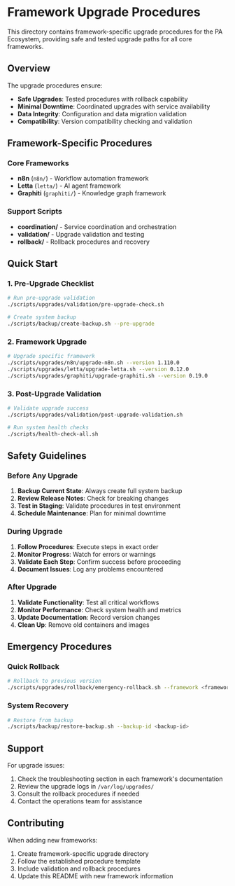 # Framework Upgrade Procedures

This directory contains framework-specific upgrade procedures for the PA Ecosystem, providing safe and tested upgrade paths for all core frameworks.

## Overview

The upgrade procedures ensure:
- **Safe Upgrades**: Tested procedures with rollback capability
- **Minimal Downtime**: Coordinated upgrades with service availability
- **Data Integrity**: Configuration and data migration validation
- **Compatibility**: Version compatibility checking and validation

## Framework-Specific Procedures

### Core Frameworks
- **n8n** (`n8n/`) - Workflow automation framework
- **Letta** (`letta/`) - AI agent framework  
- **Graphiti** (`graphiti/`) - Knowledge graph framework

### Support Scripts
- **coordination/** - Service coordination and orchestration
- **validation/** - Upgrade validation and testing
- **rollback/** - Rollback procedures and recovery

## Quick Start

### 1. Pre-Upgrade Checklist
```bash
# Run pre-upgrade validation
./scripts/upgrades/validation/pre-upgrade-check.sh

# Create system backup
./scripts/backup/create-backup.sh --pre-upgrade
```

### 2. Framework Upgrade
```bash
# Upgrade specific framework
./scripts/upgrades/n8n/upgrade-n8n.sh --version 1.110.0
./scripts/upgrades/letta/upgrade-letta.sh --version 0.12.0
./scripts/upgrades/graphiti/upgrade-graphiti.sh --version 0.19.0
```

### 3. Post-Upgrade Validation
```bash
# Validate upgrade success
./scripts/upgrades/validation/post-upgrade-validation.sh

# Run system health checks
./scripts/health-check-all.sh
```

## Safety Guidelines

### Before Any Upgrade
1. **Backup Current State**: Always create full system backup
2. **Review Release Notes**: Check for breaking changes
3. **Test in Staging**: Validate procedures in test environment
4. **Schedule Maintenance**: Plan for minimal downtime

### During Upgrade
1. **Follow Procedures**: Execute steps in exact order
2. **Monitor Progress**: Watch for errors or warnings
3. **Validate Each Step**: Confirm success before proceeding
4. **Document Issues**: Log any problems encountered

### After Upgrade
1. **Validate Functionality**: Test all critical workflows
2. **Monitor Performance**: Check system health and metrics
3. **Update Documentation**: Record version changes
4. **Clean Up**: Remove old containers and images

## Emergency Procedures

### Quick Rollback
```bash
# Rollback to previous version
./scripts/upgrades/rollback/emergency-rollback.sh --framework <framework> --target-version <version>
```

### System Recovery
```bash
# Restore from backup
./scripts/backup/restore-backup.sh --backup-id <backup-id>
```

## Support

For upgrade issues:
1. Check the troubleshooting section in each framework's documentation
2. Review the upgrade logs in `/var/log/upgrades/`
3. Consult the rollback procedures if needed
4. Contact the operations team for assistance

## Contributing

When adding new frameworks:
1. Create framework-specific upgrade directory
2. Follow the established procedure template
3. Include validation and rollback procedures
4. Update this README with new framework information
